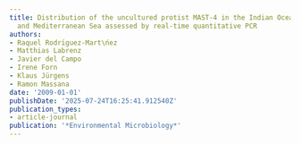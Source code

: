 ```yaml
---
title: Distribution of the uncultured protist MAST-4 in the Indian Ocean, Drake Passage
  and Mediterranean Sea assessed by real-time quantitative PCR
authors:
- Raquel Rodrı́guez-Mart\ńez
- Matthias Labrenz
- Javier del Campo
- Irene Forn
- Klaus Jürgens
- Ramon Massana
date: '2009-01-01'
publishDate: '2025-07-24T16:25:41.912540Z'
publication_types:
- article-journal
publication: '*Environmental Microbiology*'
---
```

